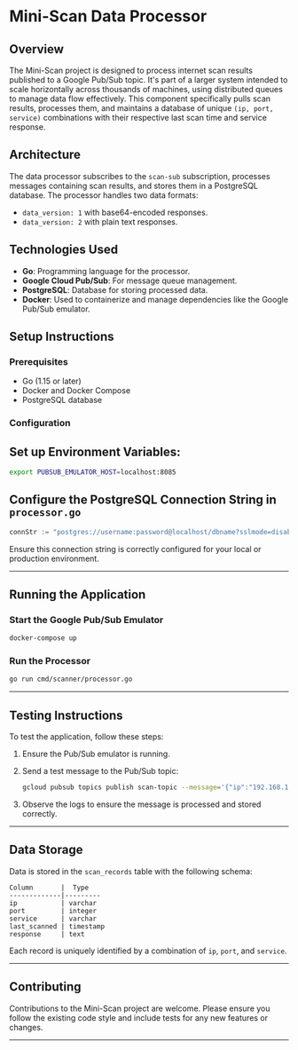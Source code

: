 # Mini-Scan Data Processor

## Overview
The Mini-Scan project is designed to process internet scan results published to a Google Pub/Sub topic. It's part of a larger system intended to scale horizontally across thousands of machines, using distributed queues to manage data flow effectively. This component specifically pulls scan results, processes them, and maintains a database of unique `(ip, port, service)` combinations with their respective last scan time and service response.

## Architecture
The data processor subscribes to the `scan-sub` subscription, processes messages containing scan results, and stores them in a PostgreSQL database. The processor handles two data formats:
- `data_version: 1` with base64-encoded responses.
- `data_version: 2` with plain text responses.

## Technologies Used
- **Go**: Programming language for the processor.
- **Google Cloud Pub/Sub**: For message queue management.
- **PostgreSQL**: Database for storing processed data.
- **Docker**: Used to containerize and manage dependencies like the Google Pub/Sub emulator.

## Setup Instructions

### Prerequisites
- Go (1.15 or later)
- Docker and Docker Compose
- PostgreSQL database

### Configuration

## Set up Environment Variables:

```bash
export PUBSUB_EMULATOR_HOST=localhost:8085
```
## Configure the PostgreSQL Connection String in `processor.go`

```go
connStr := "postgres://username:password@localhost/dbname?sslmode=disable"
```

Ensure this connection string is correctly configured for your local or production environment.

---

## Running the Application

### Start the Google Pub/Sub Emulator

```bash
docker-compose up
```

### Run the Processor

```bash
go run cmd/scanner/processor.go
```

---

## Testing Instructions

To test the application, follow these steps:

1. Ensure the Pub/Sub emulator is running.
2. Send a test message to the Pub/Sub topic:

    ```bash
    gcloud pubsub topics publish scan-topic --message='{"ip":"192.168.1.1","port":80,"service":"HTTP","timestamp":1609459200,"data_version":2,"data":{"response_str":"hello world"}}'
    ```

3. Observe the logs to ensure the message is processed and stored correctly.

---

## Data Storage

Data is stored in the `scan_records` table with the following schema:

```plaintext
Column       |  Type
-------------|---------
ip           | varchar
port         | integer
service      | varchar
last_scanned | timestamp
response     | text
```

Each record is uniquely identified by a combination of `ip`, `port`, and `service`.

---

## Contributing

Contributions to the Mini-Scan project are welcome. Please ensure you follow the existing code style and include tests for any new features or changes.

---


